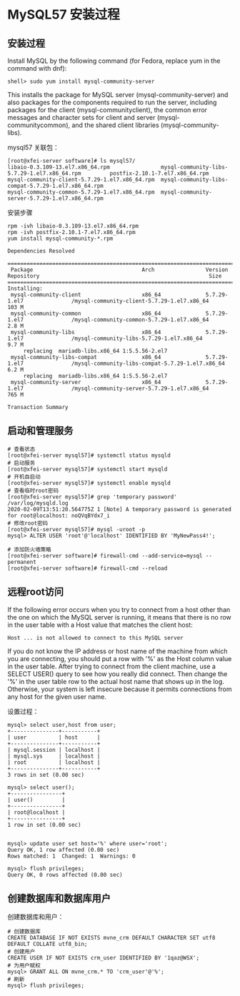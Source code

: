 # MySQL57 安装过程

## 安装过程

Install MySQL by the following command (for Fedora, replace yum in the command with dnf):

```
shell> sudo yum install mysql-community-server
```

This installs the package for MySQL server (mysql-community-server) and also packages for
the components required to run the server, including packages for the client (mysql-communityclient), the common error messages and character sets for client and server (mysql-communitycommon), and the shared client libraries (mysql-community-libs).  



mysql57 关联包：

```
[root@xfei-server software]# ls mysql57/
libaio-0.3.109-13.el7.x86_64.rpm                mysql-community-libs-5.7.29-1.el7.x86_64.rpm         postfix-2.10.1-7.el7.x86_64.rpm
mysql-community-client-5.7.29-1.el7.x86_64.rpm  mysql-community-libs-compat-5.7.29-1.el7.x86_64.rpm
mysql-community-common-5.7.29-1.el7.x86_64.rpm  mysql-community-server-5.7.29-1.el7.x86_64.rpm
```

安装步骤

```
rpm -ivh libaio-0.3.109-13.el7.x86_64.rpm 
rpm -ivh postfix-2.10.1-7.el7.x86_64.rpm 
yum install mysql-community-*.rpm

Dependencies Resolved

=============================================================================================================================================================
 Package                                  Arch                Version                    Repository                                                     Size
=============================================================================================================================================================
Installing:
 mysql-community-client                   x86_64              5.7.29-1.el7               /mysql-community-client-5.7.29-1.el7.x86_64                   103 M
 mysql-community-common                   x86_64              5.7.29-1.el7               /mysql-community-common-5.7.29-1.el7.x86_64                   2.8 M
 mysql-community-libs                     x86_64              5.7.29-1.el7               /mysql-community-libs-5.7.29-1.el7.x86_64                     9.7 M
     replacing  mariadb-libs.x86_64 1:5.5.56-2.el7
 mysql-community-libs-compat              x86_64              5.7.29-1.el7               /mysql-community-libs-compat-5.7.29-1.el7.x86_64              6.2 M
     replacing  mariadb-libs.x86_64 1:5.5.56-2.el7
 mysql-community-server                   x86_64              5.7.29-1.el7               /mysql-community-server-5.7.29-1.el7.x86_64                   765 M

Transaction Summary
```



## 启动和管理服务

```
# 查看状态
[root@xfei-server mysql57]# systemctl status mysqld
# 启动服务
[root@xfei-server mysql57]# systemctl start mysqld
# 开机自启动
[root@xfei-server mysql57]# systemctl enable mysqld
# 查看临时root密码
[root@xfei-server mysql57]# grep 'temporary password' /var/log/mysqld.log
2020-02-09T13:51:20.564775Z 1 [Note] A temporary password is generated for root@localhost: noQVqBYdx7_i
# 修改root密码
[root@xfei-server mysql57]# mysql -uroot -p
mysql> ALTER USER 'root'@'localhost' IDENTIFIED BY 'MyNewPass4!';

# 添加防火墙策略
[root@xfei-server software]# firewall-cmd --add-service=mysql --permanent
[root@xfei-server software]# firewall-cmd --reload

```



## 远程root访问

If the following error occurs when you try to connect from a host other than the one on which the MySQL
server is running, it means that there is no row in the user table with a Host value that matches the
client host:  

```
Host ... is not allowed to connect to this MySQL server
```

If you do not know the IP address or host name of the machine from which you are connecting, you
should put a row with '%' as the Host column value in the user table. After trying to connect from the
client machine, use a SELECT USER() query to see how you really did connect. Then change the '%'
in the user table row to the actual host name that shows up in the log. Otherwise, your system is left
insecure because it permits connections from any host for the given user name.  

设置过程：

```
mysql> select user,host from user;
+---------------+-----------+
| user          | host      |
+---------------+-----------+
| mysql.session | localhost |
| mysql.sys     | localhost |
| root          | localhost |
+---------------+-----------+
3 rows in set (0.00 sec)

mysql> select user();
+----------------+
| user()         |
+----------------+
| root@localhost |
+----------------+
1 row in set (0.00 sec)


mysql> update user set host='%' where user='root';
Query OK, 1 row affected (0.00 sec)
Rows matched: 1  Changed: 1  Warnings: 0

mysql> flush privileges;
Query OK, 0 rows affected (0.00 sec)
```



## 创建数据库和数据库用户

创建数据库和用户：

```
# 创建数据库
CREATE DATABASE IF NOT EXISTS mvne_crm DEFAULT CHARACTER SET utf8 DEFAULT COLLATE utf8_bin;
# 创建用户
CREATE USER IF NOT EXISTS crm_user IDENTIFIED BY '1qaz@WSX';
# 为用户赋权
mysql> GRANT ALL ON mvne_crm.* TO 'crm_user'@'%';
# 刷新
mysql> flush privileges;
```

